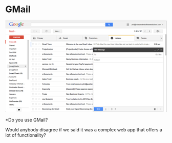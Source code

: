 # GMail

![](/img/gmail-compose-open.png)

*Do you use GMail?

Would anybody disagree if we said it was a complex web app
that offers a lot of functionality?
